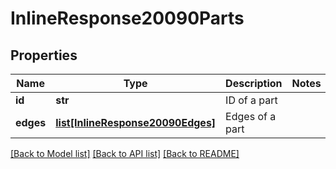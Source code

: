 # InlineResponse20090Parts

## Properties
Name | Type | Description | Notes
------------ | ------------- | ------------- | -------------
**id** | **str** | ID of a part | 
**edges** | [**list[InlineResponse20090Edges]**](InlineResponse20090Edges.md) | Edges of a part | 

[[Back to Model list]](../README.md#documentation-for-models) [[Back to API list]](../README.md#documentation-for-api-endpoints) [[Back to README]](../README.md)


